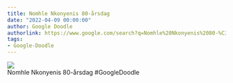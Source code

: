 ```yaml
---
title: Nomhle Nkonyenis 80-årsdag
date: "2022-04-09 00:00:00"
author: Google Doodle
authorlink: https://www.google.com/search?q=Nomhle%20Nkonyenis%2080-%C3%A5rsdag
tags:
- Google-Doodle
---
```

<img src="https://www.google.com/logos/doodles/2022/nomhle-nkonyenis-80th-birthday-6753651837109395-l.png" referrerpolicy="no-referrer"><br>Nomhle Nkonyenis 80-årsdag #GoogleDoodle